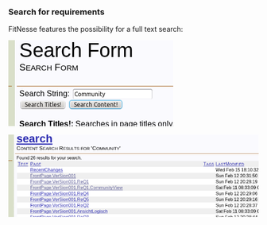 ### Search for requirements
FitNesse features the possibility for a full text search:

![Figure 7: The FitNesse search form][search1]

[search1]: https://raw.githubusercontent.com/DomainDrivenArchitecture/ddaArchitecture/requirements/images/30_requirements/FitnesseSuche1.png "Figure 7: The FitNesse search form"

![Figure 8: The search result][search2]

[search2]: https://raw.githubusercontent.com/DomainDrivenArchitecture/ddaArchitecture/requirements/images/30_requirements/FitnesseSuche2.png "Figure 8: The search result"